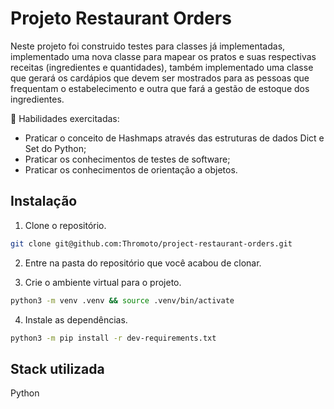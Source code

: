 
# Projeto Restaurant Orders

Neste projeto foi construido testes para classes já implementadas, implementado uma nova classe para mapear os pratos e suas respectivas receitas (ingredientes e quantidades), também implementado uma classe que gerará os cardápios que devem ser mostrados para as pessoas que frequentam o estabelecimento e outra que fará a gestão de estoque dos ingredientes.

🚵 Habilidades exercitadas:

* Praticar o conceito de Hashmaps através das estruturas de dados Dict e Set do Python;
* Praticar os conhecimentos de testes de software;
* Praticar os conhecimentos de orientação a objetos.


## Instalação

1. Clone o repositório.
```bash
git clone git@github.com:Thromoto/project-restaurant-orders.git
```
2. Entre na pasta do repositório que você acabou de clonar.

3. Crie o ambiente virtual para o projeto.
```bash
python3 -m venv .venv && source .venv/bin/activate
```
4. Instale as dependências.
```bash
python3 -m pip install -r dev-requirements.txt
```


## Stack utilizada

Python